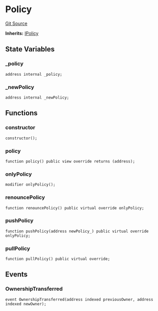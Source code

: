 # Policy
[Git Source](https://github.com/KlimaDAO/klimadao-solidity/blob/b4fb0f4685d5fe4c80ffc162389dfe0abdfe9f39/src/protocol/staking/regular/KlimaStakingDistributor_v4.sol)

**Inherits:**
[IPolicy](/src/protocol/staking/regular/KlimaStakingDistributor_v4.sol/interface.IPolicy.md)


## State Variables
### _policy

```solidity
address internal _policy;
```


### _newPolicy

```solidity
address internal _newPolicy;
```


## Functions
### constructor


```solidity
constructor();
```

### policy


```solidity
function policy() public view override returns (address);
```

### onlyPolicy


```solidity
modifier onlyPolicy();
```

### renouncePolicy


```solidity
function renouncePolicy() public virtual override onlyPolicy;
```

### pushPolicy


```solidity
function pushPolicy(address newPolicy_) public virtual override onlyPolicy;
```

### pullPolicy


```solidity
function pullPolicy() public virtual override;
```

## Events
### OwnershipTransferred

```solidity
event OwnershipTransferred(address indexed previousOwner, address indexed newOwner);
```

